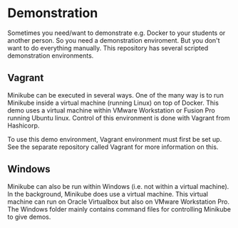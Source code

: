 # Demonstration

Sometimes you need/want to demonstrate e.g. Docker to your students or another person. 
So you need a demonstration enviroment. But you don't want to do everything manually. 
This repository has several scripted demonstration environments. 

## Vagrant

Minikube can be executed in several ways. 
One of the many way is to run Minikube inside a virtual machine (running Linux) on top of Docker. 
This demo uses a virtual machine within VMware Workstation or Fusion Pro running Ubuntu linux. 
Control of this environment is done with Vagrant from Hashicorp. 

To use this demo environment, Vagrant environment must first be set up. 
See the separate repository called Vagrant for more information on this. 

## Windows

Minikube can also be run within Windows (i.e. not within a virtual machine). 
In the background, Minikube does use a virtual machine. 
This virtual machine can run on Oracle Virtualbox but also on VMware Workstation Pro. 
The Windows folder mainly contains command files for controlling Minikube to give demos. 

